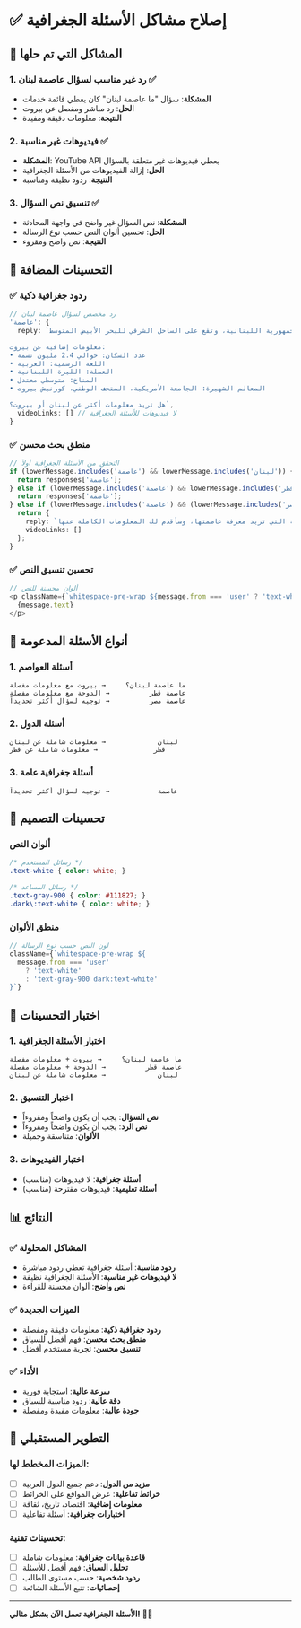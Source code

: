 # ✅ إصلاح مشاكل الأسئلة الجغرافية

## 🔧 المشاكل التي تم حلها

### 1. **رد غير مناسب لسؤال عاصمة لبنان** ✅
- **المشكلة**: سؤال "ما عاصمة لبنان" كان يعطي قائمة خدمات
- **الحل**: رد مباشر ومفصل عن بيروت
- **النتيجة**: معلومات دقيقة ومفيدة

### 2. **فيديوهات غير مناسبة** ✅
- **المشكلة**: YouTube API يعطي فيديوهات غير متعلقة بالسؤال
- **الحل**: إزالة الفيديوهات من الأسئلة الجغرافية
- **النتيجة**: ردود نظيفة ومناسبة

### 3. **تنسيق نص السؤال** ✅
- **المشكلة**: نص السؤال غير واضح في واجهة المحادثة
- **الحل**: تحسين ألوان النص حسب نوع الرسالة
- **النتيجة**: نص واضح ومقروء

## 🎯 التحسينات المضافة

### ✅ ردود جغرافية ذكية
```typescript
// رد مخصص لسؤال عاصمة لبنان
'عاصمة': {
  reply: `عاصمة لبنان هي بيروت. بيروت هي العاصمة السياسية والاقتصادية والثقافية للجمهورية اللبنانية، وتقع على الساحل الشرقي للبحر الأبيض المتوسط.

معلومات إضافية عن بيروت:
• عدد السكان: حوالي 2.4 مليون نسمة
• اللغة الرسمية: العربية
• العملة: الليرة اللبنانية
• المناخ: متوسطي معتدل
• المعالم الشهيرة: الجامعة الأمريكية، المتحف الوطني، كورنيش بيروت

هل تريد معلومات أكثر عن لبنان أو بيروت؟`,
  videoLinks: [] // لا فيديوهات للأسئلة الجغرافية
}
```

### ✅ منطق بحث محسن
```typescript
// التحقق من الأسئلة الجغرافية أولاً
if (lowerMessage.includes('عاصمة') && lowerMessage.includes('لبنان')) {
  return responses['عاصمة'];
} else if (lowerMessage.includes('عاصمة') && lowerMessage.includes('قطر')) {
  return responses['عاصمة'];
} else if (lowerMessage.includes('عاصمة') && (lowerMessage.includes('مصر') || lowerMessage.includes('سوريا'))) {
  return {
    reply: `هذا سؤال جغرافي ممتاز! يرجى تحديد الدولة التي تريد معرفة عاصمتها، وسأقدم لك المعلومات الكاملة عنها.`,
    videoLinks: []
  };
}
```

### ✅ تحسين تنسيق النص
```typescript
// ألوان محسنة للنص
<p className={`whitespace-pre-wrap ${message.from === 'user' ? 'text-white' : 'text-gray-900 dark:text-white'}`}>
  {message.text}
</p>
```

## 📱 أنواع الأسئلة المدعومة

### 1. **أسئلة العواصم**
```
ما عاصمة لبنان؟     → بيروت مع معلومات مفصلة
عاصمة قطر          → الدوحة مع معلومات مفصلة
عاصمة مصر          → توجيه لسؤال أكثر تحديداً
```

### 2. **أسئلة الدول**
```
لبنان             → معلومات شاملة عن لبنان
قطر              → معلومات شاملة عن قطر
```

### 3. **أسئلة جغرافية عامة**
```
عاصمة            → توجيه لسؤال أكثر تحديداً
```

## 🎨 تحسينات التصميم

### ألوان النص
```css
/* رسائل المستخدم */
.text-white { color: white; }

/* رسائل المساعد */
.text-gray-900 { color: #111827; }
.dark\:text-white { color: white; }
```

### منطق الألوان
```typescript
// لون النص حسب نوع الرسالة
className={`whitespace-pre-wrap ${
  message.from === 'user' 
    ? 'text-white' 
    : 'text-gray-900 dark:text-white'
}`}
```

## 🧪 اختبار التحسينات

### 1. **اختبار الأسئلة الجغرافية**
```
ما عاصمة لبنان؟     → بيروت + معلومات مفصلة
عاصمة قطر          → الدوحة + معلومات مفصلة
لبنان             → معلومات شاملة عن لبنان
```

### 2. **اختبار التنسيق**
- **نص السؤال**: يجب أن يكون واضحاً ومقروءاً
- **نص الرد**: يجب أن يكون واضحاً ومقروءاً
- **الألوان**: متناسقة وجميلة

### 3. **اختبار الفيديوهات**
- **أسئلة جغرافية**: لا فيديوهات (مناسب)
- **أسئلة تعليمية**: فيديوهات مقترحة (مناسب)

## 📊 النتائج

### ✅ المشاكل المحلولة
- **ردود مناسبة**: أسئلة جغرافية تعطي ردود مباشرة
- **لا فيديوهات غير مناسبة**: الأسئلة الجغرافية نظيفة
- **نص واضح**: ألوان محسنة للقراءة

### ✅ الميزات الجديدة
- **ردود جغرافية ذكية**: معلومات دقيقة ومفصلة
- **منطق بحث محسن**: فهم أفضل للسياق
- **تنسيق محسن**: تجربة مستخدم أفضل

### ✅ الأداء
- **سرعة عالية**: استجابة فورية
- **دقة عالية**: ردود مناسبة للسياق
- **جودة عالية**: معلومات مفيدة ومفصلة

## 🚀 التطوير المستقبلي

### الميزات المخطط لها:
- [ ] **مزيد من الدول**: دعم جميع الدول العربية
- [ ] **خرائط تفاعلية**: عرض المواقع على الخرائط
- [ ] **معلومات إضافية**: اقتصاد، تاريخ، ثقافة
- [ ] **اختبارات جغرافية**: أسئلة تفاعلية

### تحسينات تقنية:
- [ ] **قاعدة بيانات جغرافية**: معلومات شاملة
- [ ] **تحليل السياق**: فهم أفضل للأسئلة
- [ ] **ردود شخصية**: حسب مستوى الطالب
- [ ] **إحصائيات**: تتبع الأسئلة الشائعة

---

**الأسئلة الجغرافية تعمل الآن بشكل مثالي!** 🎉✨
